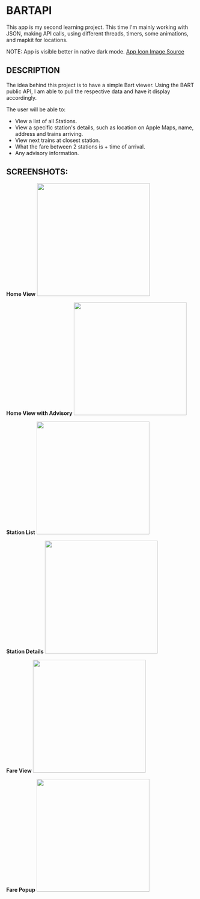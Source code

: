 # BARTAPI

This app is my second learning project. This time I'm mainly working with JSON, making API calls, using different threads, timers, some animations, and mapkit for locations. 

NOTE: App is visible better in native dark mode. [App Icon Image Source](https://pixabay.com/illustrations/travel-train-railroad-road-public-1962323/)

## DESCRIPTION
The idea behind this project is to have a simple Bart viewer.
Using the BART public API, I am able to pull the respective data and have it display accordingly. 

The user will be able to:
* View a list of all Stations.
* View a specific station's details, such as location on Apple Maps, name, address and trains arriving.
* View next trains at closest station.
* What the fare between 2 stations is + time of arrival.
* Any advisory information.

## SCREENSHOTS:
**Home View**
<img src="https://github.com/DuranAdrian/BartAPI/tree/master/BartAPI/Screenshots/HomeView.png" width="300">


**Home View with Advisory**
<img src="https://github.com/DuranAdrian/BartAPI/tree/master/BartAPI/Screenshots/HomeWithAdvisory.png" width="300">


**Station List**
<img src="https://github.com/DuranAdrian/BartAPI/tree/master/BartAPI/Screenshots/StationList.png" width="300">


**Station Details**
<img src="https://github.com/DuranAdrian/BartAPI/tree/master/BartAPI/Screenshots/StationDetailView.png" width="300">


**Fare View**
<img src="https://github.com/DuranAdrian/BartAPI/tree/master/BartAPI/Screenshots/FareView.png" width="300">


**Fare Popup**
<img src="https://github.com/DuranAdrian/BartAPI/tree/master/BartAPI/Screenshots/FareWithPopUp.png" width="300">
